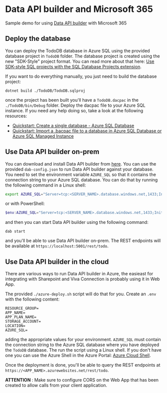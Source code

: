 # Data API builder and Microsoft 365

Sample demo for using [Data API builder](https://aka.ms/dab) with Microsoft 365

## Deploy the database

You can deploy the TodoDB database in Azure SQL using the provided database project in `TodoDB` folder. The database project is created using the new "SDK-Style" project format. You can read more about that here: [Use SDK-style SQL projects with the SQL Database Projects extension](https://learn.microsoft.com/sql/azure-data-studio/extensions/sql-database-project-extension-sdk-style-projects).

If you want to do everything manually, you just need to build the database project:

```shell
dotnet build ./TodoDB/TodoDB.sqlproj 
```

once the project has been built you'll have a `TodoDB.dacpac` in the `./TodoDB/bin/Debug` folder. Deploy the dacpac file to your Azure SQL instance. If you need any help doing so, take a look at the following resources:

- [Quickstart: Create a single database - Azure SQL Database](https://learn.microsoft.com/azure/azure-sql/database/single-database-create-quickstart?view=azuresql&tabs=azure-portal)
- [Quickstart: Import a .bacpac file to a database in Azure SQL Database or Azure SQL Managed Instance](https://learn.microsoft.com/azure/azure-sql/database/database-import?view=azuresql&tabs=azure-portal)

## Use Data API builder on-prem

You can download and install Data API builder from [here](https://aka.ms/dab). You can use the provided `dab-config.json` to run Data API builder against your database. You need to set the environment variable `AZURE_SQL` so that it contains the connection string to your Azure SQL database. You can do that by running the following command in a Linux shell:

```bash  
export AZURE_SQL="Server=tcp:<SERVER_NAME>.database.windows.net,1433;Initial Catalog=TodoDB;Persist Security Info=False;User ID=<USER_NAME>;Password=<PASSWORD>;"
```

or with PowerShell:

```powershell
$env:AZURE_SQL="Server=tcp:<SERVER_NAME>.database.windows.net,1433;Initial Catalog=TodoDB;Persist Security Info=False;User ID=<USER_NAME>;Password=<PASSWORD>;"
```

and then you can start Data API builder using the following command:

```shell
dab start
```

and you'll be able to use Data API builder on-prem. The REST endpoints will be available at `https://localhost:5001/rest/todo`.

## Use Data API builder in the cloud

There are various ways to run Data API builder in Azure, the easieast for integrating with Sharepoint and Viva Connection is probably using it in Web App. 

The provided `./azure-deploy.sh` script will do that for you. Create an `.env` with the following content:

```shell
RESOURCE_GROUP=
APP_NAME=
APP_PLAN_NAME=
STORAGE_ACCOUNT=
LOCATION=
AZURE_SQL=
```

adding the appropriate values for your environment. `AZURE_SQL` must contain the connection string to the Azure SQL database where you have deployed the `TodoDB` database. The run the script using a Linux shell. If you don't have one you can use the Azure Shell in the Azure Portal: [Azure Cloud Shell](https://shell.azure.com/).

Once the deployment is done, you'll be able to query the REST endpoints at `https://<APP_NAME>.azurewebsites.net/rest/todo`.

**ATTENTION** : Make sure to configure CORS on the Web App that has been created to allow calls from your client application.